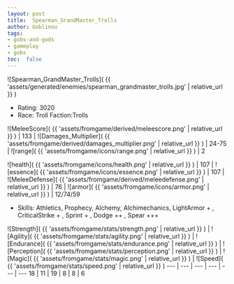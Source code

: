 ```yaml
---
layout: post
title:  Spearman_GrandMaster_Trolls
author: Goblinou
tags:
- gobs-and-gods
- gameplay
- gobs
toc:  false
---
```


![Spearman_GrandMaster_Trolls]( {{ 'assets/generated/enemies/spearman_grandmaster_trolls.jpg' | relative_url }} )
- Rating: 3020
- Race: Troll  Faction:Trolls

![MeleeScore]( {{ 'assets/fromgame/derived/meleescore.png' | relative_url }} ) | 133 | ![Damages_Multiplier]( {{ 'assets/fromgame/derived/damages_multiplier.png' | relative_url }} ) | 24-75 | ![range]( {{ 'assets/fromgame/icons/range.png' | relative_url }} ) | 2


![health]( {{ 'assets/fromgame/icons/health.png' | relative_url }} ) | 107 | ![essence]( {{ 'assets/fromgame/icons/essence.png' | relative_url }} ) | 107 | ![MeleeDefense]( {{ 'assets/fromgame/derived/meleedefense.png' | relative_url }} ) | 76 | ![armor]( {{ 'assets/fromgame/icons/armor.png' | relative_url }} ) | 12/74/59

* Skills: Athletics, Prophecy, Alchemy, Alchimechanics, LightArmor + , CriticalStrike + , Sprint + , Dodge ++ , Spear +++ 

![Strength]( {{ 'assets/fromgame/stats/strength.png' | relative_url }} ) | ![Agility]( {{ 'assets/fromgame/stats/agility.png' | relative_url }} ) | ![Endurance]( {{ 'assets/fromgame/stats/endurance.png' | relative_url }} ) | ![Perception]( {{ 'assets/fromgame/stats/perception.png' | relative_url }} ) | ![Magic]( {{ 'assets/fromgame/stats/magic.png' | relative_url }} ) | ![Speed]( {{ 'assets/fromgame/stats/speed.png' | relative_url }} )
--- | --- | --- | --- | --- | ---
18 | 11 | 19 | 8 | 8 | 6
